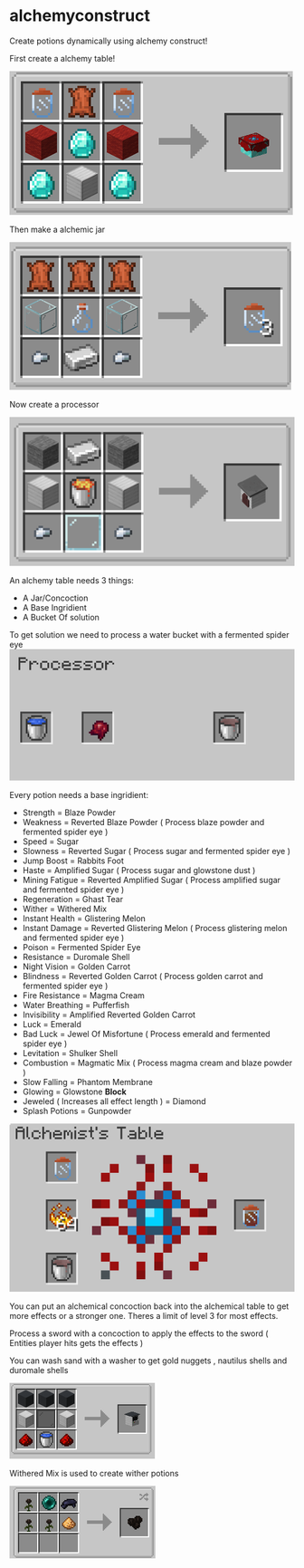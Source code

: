 # alchemyconstruct

Create potions dynamically using alchemy construct!

First create a alchemy table!

![AlchemyTable](images/AlchemyTableRecipe.png)

Then make a alchemic jar

![AlchemyJar](images/AlchemicalJarRecipe.png)

Now create a processor

![Processor](images/ProcessorRecipe.png)

An alchemy table needs 3 things:
- A Jar/Concoction
- A Base Ingridient
- A Bucket Of solution

To get solution we need to process a water bucket with a fermented spider eye
![Processing](images/ProcessElementium.png)

Every potion needs a base ingridient:
- Strength                                = Blaze Powder
- Weakness                                = Reverted Blaze Powder ( Process blaze powder and fermented spider eye )
- Speed                                   = Sugar
- Slowness               		  = Reverted Sugar ( Process sugar and fermented spider eye )
- Jump Boost	                          = Rabbits Foot
- Haste                                   = Amplified Sugar ( Process sugar and glowstone dust )
- Mining Fatigue                          = Reverted Amplified Sugar ( Process amplified sugar and fermented spider eye )
- Regeneration                            = Ghast Tear
- Wither	                          = Withered Mix
- Instant Health			  = Glistering Melon
- Instant Damage			  = Reverted Glistering Melon	( Process glistering melon and fermented spider eye )
- Poison                                  = Fermented Spider Eye
- Resistance                              = Duromale Shell
- Night Vision                            = Golden Carrot
- Blindness                               = Reverted Golden Carrot ( Process golden carrot and fermented spider eye )
- Fire Resistance                         = Magma Cream
- Water Breathing                         = Pufferfish
- Invisibility                            = Amplified Reverted Golden Carrot
- Luck                                    = Emerald
- Bad Luck                                = Jewel Of Misfortune ( Process emerald and fermented spider eye )
- Levitation                              = Shulker Shell
- Combustion                              = Magmatic Mix ( Process magma cream and blaze powder )
- Slow Falling                            = Phantom Membrane
- Glowing                                 = Glowstone **Block**
- Jeweled ( Increases all effect length ) = Diamond
- Splash Potions 			  = Gunpowder

![Processing](images/AlchemyProcess.png)

You can put an alchemical concoction back into the alchemical table to get more effects or a stronger one.
Theres a limit of level 3 for most effects.

Process a sword with a concoction to apply the effects to the sword ( Entities player hits gets the effects )

You can wash sand with a washer to get gold nuggets , nautilus shells and duromale shells 

![WasherRecipe](images/WasherRecipe.png)

Withered Mix is used to create wither potions

![WitherRecipe](images/WitheredMixRecipe.png)